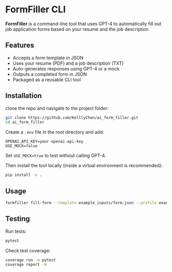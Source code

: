 # FormFiller CLI
**FormFiller** is a command-line tool that uses GPT-4 to automatically fill out job application forms based on your resume and the job description.

## Features

- Accepts a form template in JSON
- Uses your resume (PDF) and a job description (TXT)
- Auto-generates responses using GPT-4 or a mock
- Outputs a completed form in JSON
- Packaged as a reusable CLI tool

## Installation
clone the repo and navigate to the project folder:

```bash
git clone https://github.com/KelllyChen/ai_form_filler.git
cd ai_form_filler
```

Create a `.env` file in the root directory and add:

```env
OPENAI_API_KEY=your-openai-api-key
USE_MOCK=false
```

Set `USE_MOCK=true` to test without calling GPT-4.

Then install the tool locally (inside a virtual environment is recommended):
```bash
pip install -e .
```

## Usage

```bash
formfiller fill-form --template example_inputs/form.json --profile example_inputs/resume.pdf --position "AI Intern" --jb example_inputs/jb.txt --output output/filled_form.json
```

## Testing

Run tests:

```bash
pytest
```

Check test coverage:

```bash
coverage run -m pytest
coverage report -m
```



